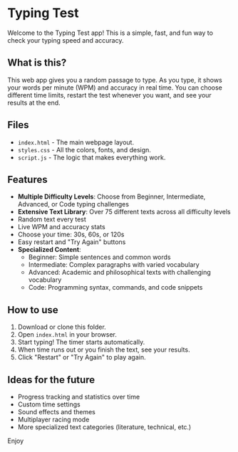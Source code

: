 # Typing Test

Welcome to the Typing Test app! This is a simple, fast, and fun way to check your typing speed and accuracy.

## What is this?

This web app gives you a random passage to type. As you type, it shows your words per minute (WPM) and accuracy in real time. You can choose different time limits, restart the test whenever you want, and see your results at the end.

## Files

- `index.html` - The main webpage layout.
- `styles.css` - All the colors, fonts, and design.
- `script.js` - The logic that makes everything work.

## Features

- **Multiple Difficulty Levels**: Choose from Beginner, Intermediate, Advanced, or Code typing challenges
- **Extensive Text Library**: Over 75 different texts across all difficulty levels
- Random text every test
- Live WPM and accuracy stats
- Choose your time: 30s, 60s, or 120s
- Easy restart and "Try Again" buttons
- **Specialized Content**: 
  - Beginner: Simple sentences and common words
  - Intermediate: Complex paragraphs with varied vocabulary
  - Advanced: Academic and philosophical texts with challenging vocabulary
  - Code: Programming syntax, commands, and code snippets

## How to use

1. Download or clone this folder.
2. Open `index.html` in your browser.
3. Start typing! The timer starts automatically.
4. When time runs out or you finish the text, see your results.
5. Click "Restart" or "Try Again" to play again.

## Ideas for the future

- Progress tracking and statistics over time
- Custom time settings
- Sound effects and themes
- Multiplayer racing mode
- More specialized text categories (literature, technical, etc.)

Enjoy
